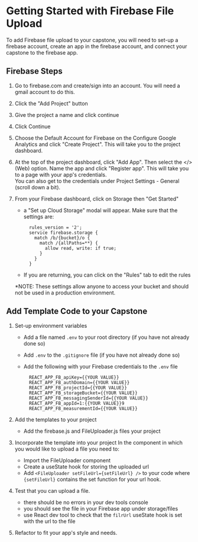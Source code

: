 # Getting Started with Firebase File Upload

To add Firebase file upload to your capstone, you will need to set-up a firebase account, create an app in the firebase account, and connect your capstone to the firebase app.

## Firebase Steps

1. Go to firebase.com and create/sign into an account.  You will need a gmail account to do this.
1. Click the "Add Project" button
1. Give the project a name and click continue
1. Click Continue
1. Choose the Default Account for Firebase on the Configure Google Analytics and click "Create Project".  This will take you to the project dashboard.
1. At the top of the project dashboard, click "Add App".  Then select the </> (Web) option. Name the app and click "Register app".  This will take you to a page with your app's credentials.  
    You can also get to the credentials under Project Settings - General (scroll down a bit).
1. From your Firebase dashboard, click on Storage then "Get Started" 
    - a "Set up Cloud Storage" modal will appear.  Make sure that the settings are:

      ```
        rules_version = '2';
        service firebase.storage {
          match /b/{bucket}/o {
            match /{allPaths=**} {
              allow read, write: if true;
            }
          }
        }
      ```
    - If you are returning, you can click on the "Rules" tab to edit the rules

    *NOTE: These settings allow anyone to access your bucket and should not be used in a production environment.

## Add Template Code to your Capstone

1. Set-up environment variables
    - Add a file named `.env` to your root directory (if you have not already done so)
    - Add `.env` to the `.gitignore` file (if you have not already done so)
    - Add the following with your Firebase credentials to the `.env` file

        ```
          REACT_APP_FB_apiKey={{YOUR VALUE}}
          REACT_APP_FB_authDomain={{YOUR VALUE}}
          REACT_APP_FB_projectId={{YOUR VALUE}}
          REACT_APP_FB_storageBucket={{YOUR VALUE}}
          REACT_APP_FB_messagingSenderId={{YOUR VALUE}}
          REACT_APP_FB_appId=1:{{YOUR VALUE}}9
          REACT_APP_FB_measurementId={{YOUR VALUE}}

        ```
1. Add the templates to your project
    - Add the firebase.js and FileUploader.js files your project

1. Incorporate the template into your project
    In the component in which you would like to upload a file you need to:
    - Import the FileUploader component
    - Create a useState hook for storing the uploaded url
    - Add `<FileUploader setFileUrl={setFileUrl} />` to your code where `{setFileUrl}` contains the set function for your url hook.
1. Test that you can upload a file.  
    - there should be no errors in your dev tools console
    - you should see the file in your Firebase app under storage/files
    - use React dev tool to check that the `filrUrl` useState hook is set with the url to the file
1. Refactor to fit your app's style and needs.
